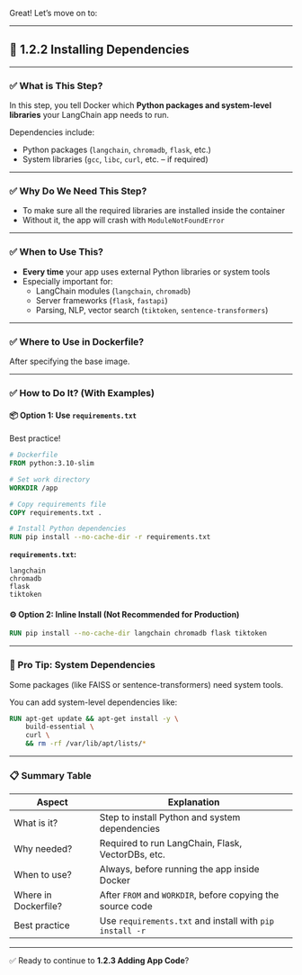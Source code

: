 Great! Let’s move on to:

---

## 🔹 **1.2.2 Installing Dependencies**

---

### ✅ What is This Step?

In this step, you tell Docker which **Python packages and system-level libraries** your LangChain app needs to run.

Dependencies include:
- Python packages (`langchain`, `chromadb`, `flask`, etc.)
- System libraries (`gcc`, `libc`, `curl`, etc. – if required)

---

### ✅ Why Do We Need This Step?

- To make sure all the required libraries are installed inside the container
- Without it, the app will crash with `ModuleNotFoundError`

---

### ✅ When to Use This?

- **Every time** your app uses external Python libraries or system tools
- Especially important for:
  - LangChain modules (`langchain`, `chromadb`)
  - Server frameworks (`flask`, `fastapi`)
  - Parsing, NLP, vector search (`tiktoken`, `sentence-transformers`)

---

### ✅ Where to Use in Dockerfile?

After specifying the base image.

---

### ✅ How to Do It? (With Examples)

#### 📦 Option 1: Use `requirements.txt`

Best practice!

```dockerfile
# Dockerfile
FROM python:3.10-slim

# Set work directory
WORKDIR /app

# Copy requirements file
COPY requirements.txt .

# Install Python dependencies
RUN pip install --no-cache-dir -r requirements.txt
```

**`requirements.txt`:**
```
langchain
chromadb
flask
tiktoken
```

#### ⚙️ Option 2: Inline Install (Not Recommended for Production)

```dockerfile
RUN pip install --no-cache-dir langchain chromadb flask tiktoken
```

---

### 🧠 Pro Tip: System Dependencies

Some packages (like FAISS or sentence-transformers) need system tools.

You can add system-level dependencies like:

```dockerfile
RUN apt-get update && apt-get install -y \
    build-essential \
    curl \
    && rm -rf /var/lib/apt/lists/*
```

---

### 📋 Summary Table

| Aspect              | Explanation                                                       |
|----------------------|-------------------------------------------------------------------|
| What is it?          | Step to install Python and system dependencies                    |
| Why needed?          | Required to run LangChain, Flask, VectorDBs, etc.                 |
| When to use?         | Always, before running the app inside Docker                      |
| Where in Dockerfile? | After `FROM` and `WORKDIR`, before copying the source code        |
| Best practice        | Use `requirements.txt` and install with `pip install -r`          |

---

✅ Ready to continue to **1.2.3 Adding App Code**?